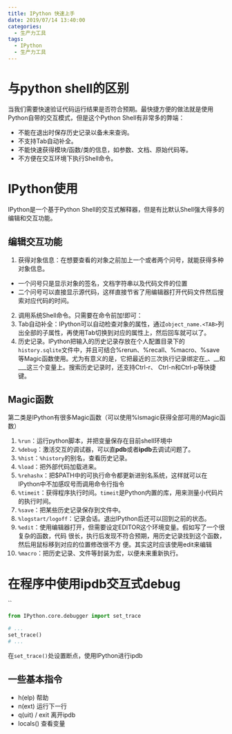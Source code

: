 ```yaml
---
title: IPython 快速上手
date: 2019/07/14 13:40:00
categories:
  - 生产力工具
tags:
  - IPython
  - 生产力工具
---
```


# 与python shell的区别

当我们需要快速验证代码运行结果是否符合预期。最快捷方便的做法就是使用Python自带的交互模式，但是这个Python Shell有非常多的弊端：

- 不能在退出时保存历史记录以备未来查询。
- 不支持Tab自动补全。
- 不能快速获得模块/函数/类的信息，如参数、文档、原始代码等。
- 不方便在交互环境下执行Shell命令。

# IPython使用

IPython是一个基于Python Shell的交互式解释器，但是有比默认Shell强大得多的编辑和交互功能。

## 编辑交互功能

1. 获得对象信息：在想要查看的对象之前加上一个或者两个问号，就能获得多种对象信息。
  - 一个问号只是显示对象的签名，文档字符串以及代码文件的位置
  - 二个问号可以直接显示源代码，这样直接节省了用编辑器打开代码文件然后搜索对应代码的时间。
2. 调用系统Shell命令。只需要在命令前加!即可：
3. Tab自动补全：IPython可以自动检查对象的属性，通过`object_name.<TAB>`列出全部的子属性，再使用Tab切换到对应的属性上，然后回车就可以了。
4. 历史记录。IPython把输入的历史记录存放在个人配置目录下的`history.sqlite`文件中，并且可结合%rerun、%recall、%macro、%save等Magic函数使用。尤为有意义的是，它把最近的三次执行记录绑定在_、__和___这三个变量上。搜索历史记录时，还支持Ctrl-r、 Ctrl-n和Ctrl-p等快捷键。

## Magic函数

第二类是IPython有很多Magic函数（可以使用%lsmagic获得全部可用的Magic函数）

1. `%run`：运行python脚本，并把变量保存在目前shell环境中
2. `%debug`：激活交互的调试器，可以直**pdb**或者**ipdb**去调试问题了。
3. `%hist`：`%history`的别名，查看历史记录。
4. `%load`：把外部代码加载进来。
5. `%rehashx`：把$PATH中的可执行命令都更新进别名系统，这样就可以在IPython中不加感叹号而调用命令行指令
6. `%timeit`：获得程序执行时间。`timeit`是Python内置的库，用来测量小代码片的执行时间。
7. `%save`：把某些历史记录保存到文件中。
8. `%logstart/logoff`：记录会话。退出IPython后还可以回到之前的状态。
9. `%edit`：使用编辑器打开，但需要设定EDITOR这个环境变量。假如写了一个很复杂的函数，代码
    很长，执行后发现不符合预期，用历史记录找到这个函数，然后用鼠标移到对应的位置修改很不方
    便。其实这时应该使用edit来编辑
10. `%macro`：把历史记录、文件等封装为宏，以便未来重新执行。

# 在程序中使用ipdb交互式debug

``

```python
from IPython.core.debugger import set_trace

# ...
set_trace()
# ...

```

在`set_trace()`处设置断点，使用IPython进行ipdb

## 一些基本指令

- h(elp) 帮助
- n(ext) 运行下一行
- q(uit) / exit 离开ipdb
- locals() 查看变量

